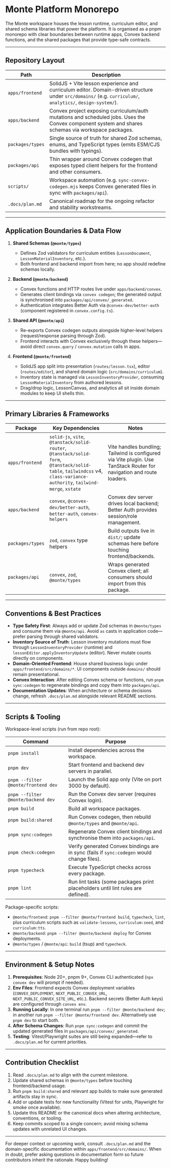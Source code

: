 # Monte Platform Monorepo

The Monte workspace houses the lesson runtime, curriculum editor, and shared schema libraries that power the platform. It is organised as a pnpm monorepo with clear boundaries between runtime apps, Convex backend functions, and the shared packages that provide type-safe contracts.

---

## Repository Layout

| Path | Description |
| --- | --- |
| `apps/frontend` | SolidJS + Vite lesson experience and curriculum editor. Domain-driven structure under `src/domains/` (e.g. `curriculum/`, `analytics/`, `design-system/`). |
| `apps/backend` | Convex project exposing curriculum/auth mutations and scheduled jobs. Uses the Convex component system and shares schemas via workspace packages. |
| `packages/types` | Single source of truth for shared Zod schemas, enums, and TypeScript types (emits ESM/CJS bundles with typings). |
| `packages/api` | Thin wrapper around Convex codegen that exposes typed client helpers for the frontend and other consumers. |
| `scripts/` | Workspace automation (e.g. `sync-convex-codegen.mjs` keeps Convex generated files in sync with `packages/api`). |
| `.docs/plan.md` | Canonical roadmap for the ongoing refactor and stability workstreams. |

---

## Application Boundaries & Data Flow

1. **Shared Schemas (`@monte/types`)**  
   - Defines Zod validators for curriculum entities (`LessonDocument`, `LessonMaterialInventory`, etc.).  
   - Both frontend and backend import from here; no app should redefine schemas locally.

2. **Backend (`@monte/backend`)**  
   - Convex functions and HTTP routes live under `apps/backend/convex`.  
   - Generates client bindings via `convex codegen`; the generated output is synchronised into `packages/api/convex/_generated`.  
   - Authentication integrates Better Auth via `@convex-dev/better-auth` (component registered in `convex.config.ts`).

3. **Shared API (`@monte/api`)**  
   - Re-exports Convex codegen outputs alongside higher-level helpers (request/response parsing through Zod).  
   - Frontend interacts with Convex exclusively through these helpers—avoid direct `convex.query` / `convex.mutation` calls in apps.

4. **Frontend (`@monte/frontend`)**  
   - SolidJS app split into presentation (`routes/lesson.tsx`), editor (`routes/editor`), and shared domain logic (`src/domains/curriculum`).  
   - Inventory state is managed via `LessonInventoryProvider`, consuming `LessonMaterialInventory` from authored lessons.  
   - Drag/drop logic, LessonCanvas, and analytics all sit inside domain modules to keep UI shells thin.

---

## Primary Libraries & Frameworks

| Package | Key Dependencies | Notes |
| --- | --- | --- |
| `apps/frontend` | `solid-js`, `vite`, `@tanstack/solid-router`, `@tanstack/solid-form`, `@tanstack/solid-table`, `tailwindcss` v4, `class-variance-authority`, `tailwind-merge`, `xstate` | Vite handles bundling; Tailwind is configured via Vite plugin. Use TanStack Router for navigation and route loaders. |
| `apps/backend` | `convex`, `@convex-dev/better-auth`, `better-auth`, `convex-helpers` | Convex dev server drives local backend; Better Auth provides session/role management. |
| `packages/types` | `zod`, `convex` type helpers | Build outputs live in `dist/`; update schemas here before touching frontend/backends. |
| `packages/api` | `convex`, `zod`, `@monte/types` | Wraps generated Convex client; all consumers should import from this package. |

---

## Conventions & Best Practices

- **Type Safety First**: Always add or update Zod schemas in `@monte/types` and consume them via `@monte/api`. Avoid `as` casts in application code—prefer parsing through shared validators.
- **Inventory Source of Truth**: Lesson inventory mutations must flow through `LessonInventoryProvider` (runtime) and `lessonEditor.applyInventoryUpdate` (editor). Never mutate counts directly on components.
- **Domain-Oriented Frontend**: House shared business logic under `apps/frontend/src/domains/*`. UI components outside `domains/` should remain presentational.
- **Convex Interaction**: After editing Convex schema or functions, run `pnpm sync:codegen` to regenerate bindings and copy them into `packages/api`.
- **Documentation Updates**: When architecture or schema decisions change, refresh `.docs/plan.md` alongside relevant README sections.

---

## Scripts & Tooling

Workspace-level scripts (run from repo root):

| Command | Purpose |
| --- | --- |
| `pnpm install` | Install dependencies across the workspace. |
| `pnpm dev` | Start frontend and backend dev servers in parallel. |
| `pnpm --filter @monte/frontend dev` | Launch the Solid app only (Vite on port 3000 by default). |
| `pnpm --filter @monte/backend dev` | Run the Convex dev server (requires Convex login). |
| `pnpm build` | Build all workspace packages. |
| `pnpm build:shared` | Run Convex codegen, then rebuild `@monte/types` and `@monte/api`. |
| `pnpm sync:codegen` | Regenerate Convex client bindings and synchronise them into `packages/api`. |
| `pnpm check:codegen` | Verify generated Convex bindings are in sync (fails if `sync:codegen` would change files). |
| `pnpm typecheck` | Execute TypeScript checks across every package. |
| `pnpm lint` | Run lint tasks (some packages print placeholders until lint rules are defined). |

Package-specific scripts:

- `@monte/frontend`: `pnpm --filter @monte/frontend build`, `typecheck`, `lint`, plus curriculum scripts such as `validate-lessons`, `curriculum:seed`, and `curriculum:tts`.
- `@monte/backend`: `pnpm --filter @monte/backend deploy` for Convex deployments.
- `@monte/types` / `@monte/api`: `build` (tsup) and `typecheck`.

---

## Environment & Setup Notes

1. **Prerequisites**: Node 20+, pnpm 9+, Convex CLI authenticated (`npx convex dev` will prompt if needed).  
2. **Env Files**: Frontend expects Convex deployment variables (`CONVEX_DEPLOYMENT`, `NEXT_PUBLIC_CONVEX_URL`, `NEXT_PUBLIC_CONVEX_SITE_URL`, etc.). Backend secrets (Better Auth keys) are configured through `convex env`.  
3. **Running Locally**: In one terminal run `pnpm --filter @monte/backend dev`; in another run `pnpm --filter @monte/frontend dev`. Alternatively use `pnpm dev` to start both.  
4. **After Schema Changes**: Run `pnpm sync:codegen` and commit the updated generated files in `packages/api/convex/_generated`.  
5. **Testing**: Vitest/Playwright suites are still being expanded—refer to `.docs/plan.md` for current priorities.

---

## Contribution Checklist

1. Read `.docs/plan.md` to align with the current milestone.  
2. Update shared schemas in `@monte/types` before touching frontend/backend usage.  
3. Run `pnpm build:shared` and relevant app builds to make sure generated artifacts stay in sync.  
4. Add or update tests for new functionality (Vitest for units, Playwright for smoke once available).  
5. Update this README or the canonical docs when altering architecture, conventions, or tooling.  
6. Keep commits scoped to a single concern; avoid mixing schema updates with unrelated UI changes.

---

For deeper context or upcoming work, consult `.docs/plan.md` and the domain-specific documentation within `apps/frontend/src/domains/`. When in doubt, prefer asking questions in documentation form so future contributors inherit the rationale. Happy building!
